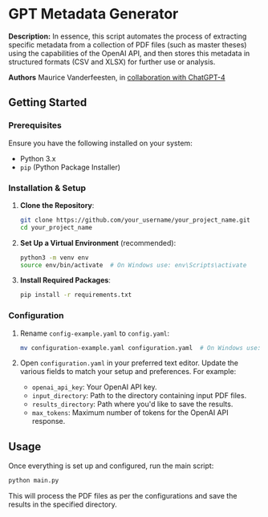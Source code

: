 # GPT Metadata Generator

**Description:** In essence, this script automates the process of extracting specific metadata from a collection of PDF files (such as master theses) using the capabilities of the OpenAI API, and then stores this metadata in structured formats (CSV and XLSX) for further use or analysis.

**Authors** Maurice Vanderfeesten, in [collaboration with ChatGPT-4](https://chat.openai.com/share/83ac75e7-986f-4b4f-abb1-adc038fd1c92) 

## Getting Started

### Prerequisites

Ensure you have the following installed on your system:

- Python 3.x
- `pip` (Python Package Installer)

### Installation & Setup

1. **Clone the Repository**:
   
   ```bash
   git clone https://github.com/your_username/your_project_name.git
   cd your_project_name
   ```

2. **Set Up a Virtual Environment** (recommended):

   ```bash
   python3 -m venv env
   source env/bin/activate  # On Windows use: env\Scripts\activate
   ```

3. **Install Required Packages**:

   ```bash
   pip install -r requirements.txt
   ```

### Configuration

1. Rename `config-example.yaml` to `config.yaml`:

   ```bash
   mv configuration-example.yaml configuration.yaml  # On Windows use: rename configuration-example.yaml configuration.yaml
   ```

2. Open `configuration.yaml` in your preferred text editor. Update the various fields to match your setup and preferences. For example:

   - `openai_api_key`: Your OpenAI API key.
   - `input_directory`: Path to the directory containing input PDF files.
   - `results_directory`: Path where you'd like to save the results.
   - `max_tokens`: Maximum number of tokens for the OpenAI API response.

## Usage

Once everything is set up and configured, run the main script:

```bash
python main.py
```

This will process the PDF files as per the configurations and save the results in the specified directory.
